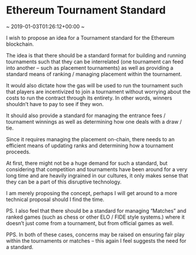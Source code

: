# Ethereum Tournament Standard
~ 2019-01-03T01:26:12+00:00 ~

I wish to propose an idea for a Tournament standard for the Ethereum blockchain.

The idea is that there should be a standard format for building and running tournaments such that they can be interrelated (one tournament can feed into another – such as placement tournaments) as well as providing a standard means of ranking / managing placement within the tournament.

It would also dictate how the gas will be used to run the tournament such that players are incentivized to join a tournament without worrying about the costs to run the contract through its entirety. In other words, winners shouldn’t have to pay to see if they won.

It should also provide a standard for managing the entrance fees / tournament winnings as well as determining how one deals with a draw / tie.

Since it requires managing the placement on-chain, there needs to an efficient means of updating ranks and determining how a tournament proceeds.

At first, there might not be a huge demand for such a standard, but considering that competition and tournaments have been around for a very long time and are heavily ingrained in our cultures, it only makes sense that they can be a part of this disruptive technology.

I am merely proposing the concept, perhaps I will get around to a more technical proposal should I find the time.

PS. I also feel that there should be a standard for managing “Matches” and ranked games (such as chess or other ELO / FIDE style systems.) where it doesn’t just come from a tournament, but from official games as well.

PPS. In both of these cases, concerns may be raised on ensuring fair play within the tournaments or matches – this again I feel suggests the need for a standard.
